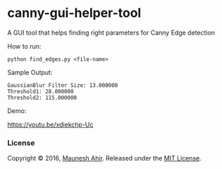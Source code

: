 # canny-gui-helper-tool

A GUI tool that helps finding right parameters for Canny Edge detection 

How to run:
   
    python find_edges.py <file-name>

Sample Output:

    GaussianBlur Filter Size: 13.000000
    Threshold1: 28.000000
    Threshold2: 115.000000

Demo:
   
   https://youtu.be/xdiekchp-Uc

### License

Copyright © 2016, [Maunesh Ahir](https://github.com/maunesh).
Released under the [MIT License](LICENSE).
   
